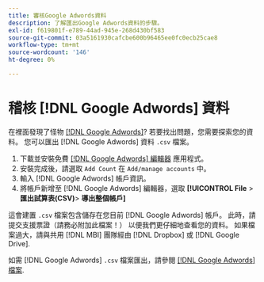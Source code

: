 ```yaml
---
title: 審核Google Adwords資料
description: 了解匯出Google Adwords資料的步驟。
exl-id: f619801f-e789-44ad-945e-268d430bf583
source-git-commit: 03a5161930cafcbe600b96465ee0fc0ecb25cae8
workflow-type: tm+mt
source-wordcount: '146'
ht-degree: 0%

---
```


# 稽核 [!DNL Google Adwords] 資料

在裡面發現了怪物 [[!DNL Google Adwords]](../integrations/google-adwords.md)? 若要找出問題，您需要探索您的資料。 您可以匯出 [!DNL Google Adwords] 資料 `.csv` 檔案。

1. 下載並安裝免費 [[!DNL Google Adwords] 編輯器](https://ads.google.com/home/tools/ads-editor/) 應用程式。
1. 安裝完成後，請選取 `Add Count` 在 `Add/manage accounts` 中。
1. 輸入 [!DNL Google Adwords] 帳戶資訊。
1. 將帳戶新增至 [!DNL Google Adwords] 編輯器，選取 **[!UICONTROL File** > **&#x200B;匯出試算表(CSV)**> **導出整個帳戶]**

這會建置 `.csv` 檔案包含儲存在您目前 [!DNL Google Adwords] 帳戶。 此時，請提交支援票證（請務必附加此檔案！） 以便我們更仔細地查看您的資料。 如果檔案過大，請與共用 [!DNL MBI] 團隊經由 [!DNL Dropbox] 或 [!DNL Google Drive].

如需 [!DNL Google Adwords] `.csv` 檔案匯出，請參閱 [[!DNL Google Adwords] 檔案](https://support.google.com/adwords/editor/answer/38657?hl=en).
